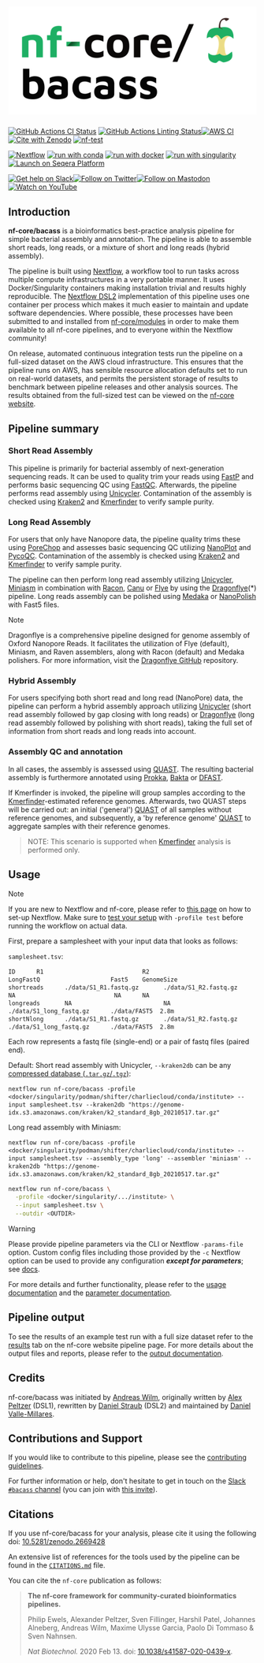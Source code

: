 <h1>
  <picture>
    <source media="(prefers-color-scheme: dark)" srcset="docs/images/nf-core-bacass_logo_dark.png">
    <img alt="nf-core/bacass" src="docs/images/nf-core-bacass_logo_light.png">
  </picture>
</h1>

[![GitHub Actions CI Status](https://github.com/nf-core/bacass/actions/workflows/ci.yml/badge.svg)](https://github.com/nf-core/bacass/actions/workflows/ci.yml)
[![GitHub Actions Linting Status](https://github.com/nf-core/bacass/actions/workflows/linting.yml/badge.svg)](https://github.com/nf-core/bacass/actions/workflows/linting.yml)[![AWS CI](https://img.shields.io/badge/CI%20tests-full%20size-FF9900?labelColor=000000&logo=Amazon%20AWS)](https://nf-co.re/bacass/results)[![Cite with Zenodo](http://img.shields.io/badge/DOI-10.5281/zenodo.2669428-1073c8?labelColor=000000)](https://doi.org/10.5281/zenodo.2669428)
[![nf-test](https://img.shields.io/badge/unit_tests-nf--test-337ab7.svg)](https://www.nf-test.com)

[![Nextflow](https://img.shields.io/badge/nextflow%20DSL2-%E2%89%A523.04.0-23aa62.svg)](https://www.nextflow.io/)
[![run with conda](http://img.shields.io/badge/run%20with-conda-3EB049?labelColor=000000&logo=anaconda)](https://docs.conda.io/en/latest/)
[![run with docker](https://img.shields.io/badge/run%20with-docker-0db7ed?labelColor=000000&logo=docker)](https://www.docker.com/)
[![run with singularity](https://img.shields.io/badge/run%20with-singularity-1d355c.svg?labelColor=000000)](https://sylabs.io/docs/)
[![Launch on Seqera Platform](https://img.shields.io/badge/Launch%20%F0%9F%9A%80-Seqera%20Platform-%234256e7)](https://cloud.seqera.io/launch?pipeline=https://github.com/nf-core/bacass)

[![Get help on Slack](http://img.shields.io/badge/slack-nf--core%20%23bacass-4A154B?labelColor=000000&logo=slack)](https://nfcore.slack.com/channels/bacass)[![Follow on Twitter](http://img.shields.io/badge/twitter-%40nf__core-1DA1F2?labelColor=000000&logo=twitter)](https://twitter.com/nf_core)[![Follow on Mastodon](https://img.shields.io/badge/mastodon-nf__core-6364ff?labelColor=FFFFFF&logo=mastodon)](https://mstdn.science/@nf_core)[![Watch on YouTube](http://img.shields.io/badge/youtube-nf--core-FF0000?labelColor=000000&logo=youtube)](https://www.youtube.com/c/nf-core)

## Introduction

**nf-core/bacass** is a bioinformatics best-practice analysis pipeline for simple bacterial assembly and annotation. The pipeline is able to assemble short reads, long reads, or a mixture of short and long reads (hybrid assembly).

The pipeline is built using [Nextflow](https://www.nextflow.io), a workflow tool to run tasks across multiple compute infrastructures in a very portable manner. It uses Docker/Singularity containers making installation trivial and results highly reproducible. The [Nextflow DSL2](https://www.nextflow.io/docs/latest/dsl2.html) implementation of this pipeline uses one container per process which makes it much easier to maintain and update software dependencies. Where possible, these processes have been submitted to and installed from [nf-core/modules](https://github.com/nf-core/modules) in order to make them available to all nf-core pipelines, and to everyone within the Nextflow community!

On release, automated continuous integration tests run the pipeline on a full-sized dataset on the AWS cloud infrastructure. This ensures that the pipeline runs on AWS, has sensible resource allocation defaults set to run on real-world datasets, and permits the persistent storage of results to benchmark between pipeline releases and other analysis sources. The results obtained from the full-sized test can be viewed on the [nf-core website](https://nf-co.re/bacass/results).

## Pipeline summary

### Short Read Assembly

This pipeline is primarily for bacterial assembly of next-generation sequencing reads. It can be used to quality trim your reads using [FastP](https://github.com/OpenGene/fastp) and performs basic sequencing QC using [FastQC](https://www.bioinformatics.babraham.ac.uk/projects/fastqc/). Afterwards, the pipeline performs read assembly using [Unicycler](https://github.com/rrwick/Unicycler). Contamination of the assembly is checked using [Kraken2](https://ccb.jhu.edu/software/kraken2/) and [Kmerfinder](https://bitbucket.org/genomicepidemiology/kmerfinder/src/master/) to verify sample purity.

### Long Read Assembly

For users that only have Nanopore data, the pipeline quality trims these using [PoreChop](https://github.com/rrwick/Porechop) and assesses basic sequencing QC utilizing [NanoPlot](https://github.com/wdecoster/NanoPlot) and [PycoQC](https://github.com/a-slide/pycoQC). Contamination of the assembly is checked using [Kraken2](https://ccb.jhu.edu/software/kraken2/) and [Kmerfinder](https://bitbucket.org/genomicepidemiology/kmerfinder/src/master/) to verify sample purity.

The pipeline can then perform long read assembly utilizing [Unicycler](https://github.com/rrwick/Unicycler), [Miniasm](https://github.com/lh3/miniasm) in combination with [Racon](https://github.com/isovic/racon), [Canu](https://github.com/marbl/canu) or [Flye](https://github.com/fenderglass/Flye) by using the [Dragonflye](https://github.com/rpetit3/dragonflye)(\*) pipeline. Long reads assembly can be polished using [Medaka](https://github.com/nanoporetech/medaka) or [NanoPolish](https://github.com/jts/nanopolish) with Fast5 files.

> [!NOTE]
> Dragonflye is a comprehensive pipeline designed for genome assembly of Oxford Nanopore Reads. It facilitates the utilization of Flye (default), Miniasm, and Raven assemblers, along with Racon (default) and Medaka polishers. For more information, visit the [Dragonflye GitHub](https://github.com/rpetit3/dragonflye) repository.

### Hybrid Assembly

For users specifying both short read and long read (NanoPore) data, the pipeline can perform a hybrid assembly approach utilizing [Unicycler](https://github.com/rrwick/Unicycler) (short read assembly followed by gap closing with long reads) or [Dragonflye](https://github.com/rpetit3/dragonflye) (long read assembly followed by polishing with short reads), taking the full set of information from short reads and long reads into account.

### Assembly QC and annotation

In all cases, the assembly is assessed using [QUAST](http://bioinf.spbau.ru/quast). The resulting bacterial assembly is furthermore annotated using [Prokka](https://github.com/tseemann/prokka), [Bakta](https://github.com/oschwengers/bakta) or [DFAST](https://github.com/nigyta/dfast_core).

If Kmerfinder is invoked, the pipeline will group samples according to the [Kmerfinder](https://bitbucket.org/genomicepidemiology/kmerfinder/src/master/)-estimated reference genomes. Afterwards, two QUAST steps will be carried out: an initial ('general') [QUAST](http://bioinf.spbau.ru/quast) of all samples without reference genomes, and subsequently, a 'by reference genome' [QUAST](http://bioinf.spbau.ru/quast) to aggregate samples with their reference genomes.

> NOTE: This scenario is supported when [Kmerfinder](https://bitbucket.org/genomicepidemiology/kmerfinder/src/master/) analysis is performed only.

## Usage

> [!NOTE]
> If you are new to Nextflow and nf-core, please refer to [this page](https://nf-co.re/docs/usage/installation) on how to set-up Nextflow. Make sure to [test your setup](https://nf-co.re/docs/usage/introduction#how-to-run-a-pipeline) with `-profile test` before running the workflow on actual data.

First, prepare a samplesheet with your input data that looks as follows:

`samplesheet.tsv`:

```tsv
ID      R1                            R2                            LongFastQ                    Fast5    GenomeSize
shortreads      ./data/S1_R1.fastq.gz       ./data/S1_R2.fastq.gz       NA                            NA      NA
longreads       NA                          NA                          ./data/S1_long_fastq.gz      ./data/FAST5  2.8m
shortNlong      ./data/S1_R1.fastq.gz       ./data/S1_R2.fastq.gz       ./data/S1_long_fastq.gz      ./data/FAST5  2.8m

```

Each row represents a fastq file (single-end) or a pair of fastq files (paired end).

Default: Short read assembly with Unicycler, `--kraken2db` can be any [compressed database (`.tar.gz`/`.tgz`)](https://benlangmead.github.io/aws-indexes/k2):

```console
nextflow run nf-core/bacass -profile <docker/singularity/podman/shifter/charliecloud/conda/institute> --input samplesheet.tsv --kraken2db "https://genome-idx.s3.amazonaws.com/kraken/k2_standard_8gb_20210517.tar.gz"
```

Long read assembly with Miniasm:

```console
nextflow run nf-core/bacass -profile <docker/singularity/podman/shifter/charliecloud/conda/institute> --input samplesheet.tsv --assembly_type 'long' --assembler 'miniasm' --kraken2db "https://genome-idx.s3.amazonaws.com/kraken/k2_standard_8gb_20210517.tar.gz"
```

```bash
nextflow run nf-core/bacass \
  -profile <docker/singularity/.../institute> \
  --input samplesheet.tsv \
  --outdir <OUTDIR>
```

> [!WARNING]
> Please provide pipeline parameters via the CLI or Nextflow `-params-file` option. Custom config files including those provided by the `-c` Nextflow option can be used to provide any configuration _**except for parameters**_;
> see [docs](https://nf-co.re/usage/configuration#custom-configuration-files).

For more details and further functionality, please refer to the [usage documentation](https://nf-co.re/bacass/usage) and the [parameter documentation](https://nf-co.re/bacass/parameters).

## Pipeline output

To see the results of an example test run with a full size dataset refer to the [results](https://nf-co.re/bacass/results) tab on the nf-core website pipeline page.
For more details about the output files and reports, please refer to the
[output documentation](https://nf-co.re/bacass/output).

## Credits

nf-core/bacass was initiated by [Andreas Wilm](https://github.com/andreas-wilm), originally written by [Alex Peltzer](https://github.com/apeltzer) (DSL1), rewritten by [Daniel Straub](https://github.com/d4straub) (DSL2) and maintained by [Daniel Valle-Millares](https://github.com/Daniel-VM).

## Contributions and Support

If you would like to contribute to this pipeline, please see the [contributing guidelines](.github/CONTRIBUTING.md).

For further information or help, don't hesitate to get in touch on the [Slack `#bacass` channel](https://nfcore.slack.com/channels/bacass) (you can join with [this invite](https://nf-co.re/join/slack)).

## Citations

If you use nf-core/bacass for your analysis, please cite it using the following doi: [10.5281/zenodo.2669428](https://doi.org/10.5281/zenodo.2669428)

An extensive list of references for the tools used by the pipeline can be found in the [`CITATIONS.md`](CITATIONS.md) file.

You can cite the `nf-core` publication as follows:

> **The nf-core framework for community-curated bioinformatics pipelines.**
>
> Philip Ewels, Alexander Peltzer, Sven Fillinger, Harshil Patel, Johannes Alneberg, Andreas Wilm, Maxime Ulysse Garcia, Paolo Di Tommaso & Sven Nahnsen.
>
> _Nat Biotechnol._ 2020 Feb 13. doi: [10.1038/s41587-020-0439-x](https://dx.doi.org/10.1038/s41587-020-0439-x).
